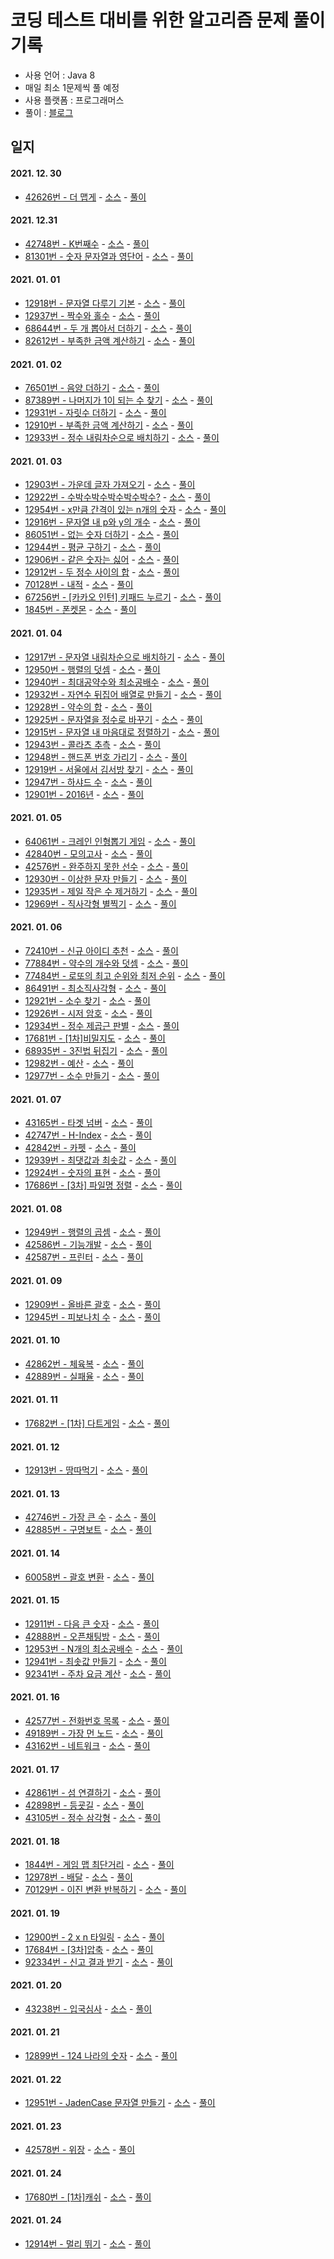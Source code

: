 # 코딩 테스트 대비를 위한 알고리즘 문제 풀이 기록

- 사용 언어 : Java 8
- 매일 최소 1문제씩 풀 예정
- 사용 플랫폼 : 프로그래머스
- 풀이 : [블로그](https://jongwoon.tistory.com/category/%EC%95%8C%EA%B3%A0%EB%A6%AC%EC%A6%98/%ED%94%84%EB%A1%9C%EA%B7%B8%EB%9E%98%EB%A8%B8%EC%8A%A4)

## 일지

#### 2021. 12. 30

- [42626번 - 더 맵게](https://programmers.co.kr/learn/courses/30/lessons/42626) - [소스](src/com/algorithm/programmers/Solution42626.java) - [풀이](https://jongwoon.tistory.com/4)

#### 2021. 12.31

- [42748번 - K번째수](https://programmers.co.kr/learn/courses/30/lessons/42748) - [소스](src/com/algorithm/programmers/Solution42748.java) - [풀이](https://jongwoon.tistory.com/5)
- [81301번 - 숫자 문자열과 영단어](https://programmers.co.kr/learn/courses/30/lessons/81301) - [소스](src/com/algorithm/programmers/Solution81301.java) - [풀이](https://jongwoon.tistory.com/19)

#### 2021. 01. 01

- [12918번 - 문자열 다루기 기본](https://programmers.co.kr/learn/courses/30/lessons/12918) - [소스](src/com/algorithm/programmers/Solution12918.java) - [풀이](https://jongwoon.tistory.com/24)
- [12937번 - 짝수와 홀수](https://programmers.co.kr/learn/courses/30/lessons/12937) - [소스](src/com/algorithm/programmers/Solution12937.java) - [풀이](https://jongwoon.tistory.com/25)
- [68644번 - 두 개 뽑아서 더하기](https://programmers.co.kr/learn/courses/30/lessons/68644) - [소스](src/com/algorithm/programmers/Solution68644.java) - [풀이](https://jongwoon.tistory.com/26)
- [82612번 - 부족한 금액 계산하기](https://programmers.co.kr/learn/courses/30/lessons/82612) - [소스](src/com/algorithm/programmers/Solution82612.java) - [풀이](https://jongwoon.tistory.com/27)

#### 2021. 01. 02

- [76501번 - 음양 더하기](https://programmers.co.kr/learn/courses/30/lessons/76501) - [소스](src/com/algorithm/programmers/Solution76501.java) - [풀이](https://jongwoon.tistory.com/30)
- [87389번 - 나머지가 1이 되는 수 찾기](https://programmers.co.kr/learn/courses/30/lessons/87389) - [소스](src/com/algorithm/programmers/Solution87389.java) - [풀이](https://jongwoon.tistory.com/31)
- [12931번 - 자릿수 더하기](https://programmers.co.kr/learn/courses/30/lessons/12931) - [소스](src/com/algorithm/programmers/Solution12931.java) - [풀이](https://jongwoon.tistory.com/32)
- [12910번 - 부족한 금액 계산하기](https://programmers.co.kr/learn/courses/30/lessons/12910) - [소스](src/com/algorithm/programmers/Solution12910.java) - [풀이](https://jongwoon.tistory.com/27)
- [12933번 - 정수 내림차순으로 배치하기](https://programmers.co.kr/learn/courses/30/lessons/12933) - [소스](src/com/algorithm/programmers/Solution12933.java) - [풀이](https://jongwoon.tistory.com/34)

#### 2021. 01. 03

- [12903번 - 가운데 글자 가져오기](https://programmers.co.kr/learn/courses/30/lessons/12903) - [소스](src/com/algorithm/programmers/Solution12903.java) - [풀이](https://jongwoon.tistory.com/38)
- [12922번 - 수박수박수박수박수박수?](https://programmers.co.kr/learn/courses/30/lessons/12922) - [소스](src/com/algorithm/programmers/Solution12922.java) - [풀이](https://jongwoon.tistory.com/39)
- [12954번 - x만큼 간격이 있는 n개의 숫자](https://programmers.co.kr/learn/courses/30/lessons/12954) - [소스](src/com/algorithm/programmers/Solution12954.java) - [풀이](https://jongwoon.tistory.com/40)
- [12916번 - 문자열 내 p와 y의 개수](https://programmers.co.kr/learn/courses/30/lessons/12916) - [소스](src/com/algorithm/programmers/Solution86051.java) - [풀이](https://jongwoon.tistory.com/41)
- [86051번 - 없는 숫자 더하기](https://programmers.co.kr/learn/courses/30/lessons/86051) - [소스](src/com/algorithm/programmers/Solution86051.java) - [풀이](https://jongwoon.tistory.com/42)
- [12944번 - 평균 구하기](https://programmers.co.kr/learn/courses/30/lessons/12944) - [소스](src/com/algorithm/programmers/Solution12944.java) - [풀이](https://jongwoon.tistory.com/43)
- [12906번 - 같은 숫자는 싫어](https://programmers.co.kr/learn/courses/30/lessons/12906) - [소스](src/com/algorithm/programmers/Solution12906.java) - [풀이](https://jongwoon.tistory.com/44)
- [12912번 - 두 정수 사이의 합](https://programmers.co.kr/learn/courses/30/lessons/12912) - [소스](src/com/algorithm/programmers/Solution12912.java) - [풀이](https://jongwoon.tistory.com/45)
- [70128번 - 내적](https://programmers.co.kr/learn/courses/30/lessons/70128) - [소스](src/com/algorithm/programmers/Solution70128.java) - [풀이](https://jongwoon.tistory.com/46)
- [67256번 - [카카오 인턴] 키패드 누르기](https://programmers.co.kr/learn/courses/30/lessons/67256) - [소스](src/com/algorithm/programmers/Solution67256.java) - [풀이](https://jongwoon.tistory.com/47)
- [1845번 - 폰켓몬](https://programmers.co.kr/learn/courses/30/lessons/1845) - [소스](src/com/algorithm/programmers/Solution1845.java) - [풀이](https://jongwoon.tistory.com/37)

#### 2021. 01. 04

- [12917번 - 문자열 내림차순으로 배치하기](https://programmers.co.kr/learn/courses/30/lessons/12917) - [소스](src/com/algorithm/programmers/Solution12917.java) - [풀이](https://jongwoon.tistory.com/48)
- [12950번 - 행렬의 덧셈](https://programmers.co.kr/learn/courses/30/lessons/12950) - [소스](src/com/algorithm/programmers/Solution12950.java) - [풀이](https://jongwoon.tistory.com/49)
- [12940번 - 최대공약수와 최소공배수](https://programmers.co.kr/learn/courses/30/lessons/12940) - [소스](src/com/algorithm/programmers/Solution12940.java) - [풀이](https://jongwoon.tistory.com/50)
- [12932번 - 자연수 뒤집어 배열로 만들기](https://programmers.co.kr/learn/courses/30/lessons/12932) - [소스](src/com/algorithm/programmers/Solution12932.java) - [풀이](https://jongwoon.tistory.com/51)
- [12928번 - 약수의 합](https://programmers.co.kr/learn/courses/30/lessons/12928) - [소스](src/com/algorithm/programmers/Solution12928.java) - [풀이](https://jongwoon.tistory.com/52)
- [12925번 - 문자열을 정수로 바꾸기](https://programmers.co.kr/learn/courses/30/lessons/12925) - [소스](src/com/algorithm/programmers/Solution12925.java) - [풀이](https://jongwoon.tistory.com/53)
- [12915번 - 문자열 내 마음대로 정렬하기](https://programmers.co.kr/learn/courses/30/lessons/12915) - [소스](src/com/algorithm/programmers/Solution12915.java) - [풀이](https://jongwoon.tistory.com/54)
- [12943번 - 콜라츠 추측](https://programmers.co.kr/learn/courses/30/lessons/12943) - [소스](src/com/algorithm/programmers/Solution12943.java) - [풀이](https://jongwoon.tistory.com/55)
- [12948번 - 핸드폰 번호 가리기](https://programmers.co.kr/learn/courses/30/lessons/12948) - [소스](src/com/algorithm/programmers/Solution12948.java) - [풀이](https://jongwoon.tistory.com/56)
- [12919번 - 서울에서 김서방 찾기](https://programmers.co.kr/learn/courses/30/lessons/12919) - [소스](src/com/algorithm/programmers/Solution12919.java) - [풀이](https://jongwoon.tistory.com/57)
- [12947번 - 하샤드 수](https://programmers.co.kr/learn/courses/30/lessons/12947) - [소스](src/com/algorithm/programmers/Solution12947.java) - [풀이](https://jongwoon.tistory.com/58)
- [12901번 - 2016년](https://programmers.co.kr/learn/courses/30/lessons/12901) - [소스](src/com/algorithm/programmers/Solution12901.java) - [풀이](https://jongwoon.tistory.com/59)

#### 2021. 01. 05

- [64061번 - 크레인 인형뽑기 게임](https://programmers.co.kr/learn/courses/30/lessons/64061) - [소스](src/com/algorithm/programmers/Solution64061.java) - [풀이](https://jongwoon.tistory.com/66)
- [42840번 - 모의고사](https://programmers.co.kr/learn/courses/30/lessons/42840) - [소스](src/com/algorithm/programmers/Solution42840.java) - [풀이](https://jongwoon.tistory.com/89)
- [42576번 - 완주하지 못한 선수](https://programmers.co.kr/learn/courses/30/lessons/42576) - [소스](src/com/algorithm/programmers/Solution42576.java) - [풀이](https://jongwoon.tistory.com/65)
- [12930번 - 이상한 문자 만들기](https://programmers.co.kr/learn/courses/30/lessons/12930) - [소스](src/com/algorithm/programmers/Solution12930.java) - [풀이](https://jongwoon.tistory.com/64)
- [12935번 - 제일 작은 수 제거하기](https://programmers.co.kr/learn/courses/30/lessons/12935) - [소스](src/com/algorithm/programmers/Solution12935.java) - [풀이](https://jongwoon.tistory.com/63)
- [12969번 - 직사각형 별찍기](https://programmers.co.kr/learn/courses/30/lessons/12969) - [소스](src/com/algorithm/programmers/Solution12969.java) - [풀이](https://jongwoon.tistory.com/62)

#### 2021. 01. 06

- [72410번 - 신규 아이디 추천](https://programmers.co.kr/learn/courses/30/lessons/72410) - [소스](src/com/algorithm/programmers/Solution72410.java) - [풀이](https://jongwoon.tistory.com/78)
- [77884번 - 약수의 개수와 덧셈](https://programmers.co.kr/learn/courses/30/lessons/77884) - [소스](src/com/algorithm/programmers/Solution77884.java) - [풀이](https://jongwoon.tistory.com/75)
- [77484번 - 로또의 최고 순위와 최저 순위](https://programmers.co.kr/learn/courses/30/lessons/77484) - [소스](src/com/algorithm/programmers/Solution77484.java) - [풀이](https://jongwoon.tistory.com/76)
- [86491번 - 최소직사각형](https://programmers.co.kr/learn/courses/30/lessons/86491) - [소스](src/com/algorithm/programmers/Solution86491.java) - [풀이](https://jongwoon.tistory.com/79)
- [12921번 - 소수 찾기](https://programmers.co.kr/learn/courses/30/lessons/12921) - [소스](src/com/algorithm/programmers/Solution12921.java) - [풀이](https://jongwoon.tistory.com/74)
- [12926번 - 시저 암호](https://programmers.co.kr/learn/courses/30/lessons/12926) - [소스](src/com/algorithm/programmers/Solution12926.java) - [풀이](https://jongwoon.tistory.com/73)
- [12934번 - 정수 제곱근 판별](https://programmers.co.kr/learn/courses/30/lessons/12934) - [소스](src/com/algorithm/programmers/Solution12934.java) - [풀이](https://jongwoon.tistory.com/77)
- [17681번 - [1차]비밀지도](https://programmers.co.kr/learn/courses/30/lessons/17681) - [소스](src/com/algorithm/programmers/Solution17681.java) - [풀이](https://jongwoon.tistory.com/72)
- [68935번 - 3진법 뒤집기](https://programmers.co.kr/learn/courses/30/lessons/68935) - [소스](src/com/algorithm/programmers/Solution68935.java) - [풀이](https://jongwoon.tistory.com/71)
- [12982번 - 예산](https://programmers.co.kr/learn/courses/30/lessons/12982) - [소스](src/com/algorithm/programmers/Solution12982.java) - [풀이](https://jongwoon.tistory.com/70)
- [12977번 - 소수 만들기](https://programmers.co.kr/learn/courses/30/lessons/12977) - [소스](src/com/algorithm/programmers/Solution12977.java) - [풀이](https://jongwoon.tistory.com/69)

#### 2021. 01. 07

- [43165번 - 타겟 넘버](https://programmers.co.kr/learn/courses/30/lessons/43165) - [소스](src/com/algorithm/programmers/Solution43165.java) - [풀이](https://jongwoon.tistory.com/80)
- [42747번 - H-Index](https://programmers.co.kr/learn/courses/30/lessons/42747) - [소스](src/com/algorithm/programmers/Solution42747.java) - [풀이](https://jongwoon.tistory.com/84)
- [42842번 - 카펫](https://programmers.co.kr/learn/courses/30/lessons/42842) - [소스](src/com/algorithm/programmers/Solution42842.java) - [풀이](https://jongwoon.tistory.com/81)
- [12939번 - 최댓값과 최솟값](https://programmers.co.kr/learn/courses/30/lessons/12939) - [소스](src/com/algorithm/programmers/Solution12939.java) - [풀이](https://jongwoon.tistory.com/82)
- [12924번 - 숫자의 표현](https://programmers.co.kr/learn/courses/30/lessons/12924) - [소스](src/com/algorithm/programmers/Solution12924.java) - [풀이](https://jongwoon.tistory.com/83)
- [17686번 - [3차] 파일명 정렬](https://programmers.co.kr/learn/courses/30/lessons/17686) - [소스](src/com/algorithm/programmers/Solution17686.java) - [풀이](https://jongwoon.tistory.com/85)

#### 2021. 01. 08

- [12949번 - 행렬의 곱셈](https://programmers.co.kr/learn/courses/30/lessons/12949) - [소스](src/com/algorithm/programmers/Solution12949.java) - [풀이](https://jongwoon.tistory.com/86)
- [42586번 - 기능개발](https://programmers.co.kr/learn/courses/30/lessons/42586) - [소스](src/com/algorithm/programmers/Solution42586.java) - [풀이](https://jongwoon.tistory.com/87)
- [42587번 - 프린터](https://programmers.co.kr/learn/courses/30/lessons/42587) - [소스](src/com/algorithm/programmers/Solution42587.java) - [풀이](https://jongwoon.tistory.com/88)

#### 2021. 01. 09

- [12909번 - 올바른 괄호](https://programmers.co.kr/learn/courses/30/lessons/12909) - [소스](src/com/algorithm/programmers/Solution12909.java) - [풀이](https://jongwoon.tistory.com/90)
- [12945번 - 피보나치 수](https://programmers.co.kr/learn/courses/30/lessons/12945) - [소스](src/com/algorithm/programmers/Solution12945.java) - [풀이](https://jongwoon.tistory.com/91)

#### 2021. 01. 10

- [42862번 - 체육복](https://programmers.co.kr/learn/courses/30/lessons/42862) - [소스](src/com/algorithm/programmers/Solution42862.java) - [풀이](https://jongwoon.tistory.com/92)
- [42889번 - 실패율](https://programmers.co.kr/learn/courses/30/lessons/42889) - [소스](src/com/algorithm/programmers/Solution42889.java) - [풀이](https://jongwoon.tistory.com/93)

#### 2021. 01. 11

- [17682번 - [1차] 다트게임](https://programmers.co.kr/learn/courses/30/lessons/17682) - [소스](src/com/algorithm/programmers/Solution17682.java) - [풀이](https://jongwoon.tistory.com/94)

#### 2021. 01. 12

- [12913번 - 땅따먹기](https://programmers.co.kr/learn/courses/30/lessons/12913) - [소스](src/com/algorithm/programmers/Solution12913.java) - [풀이](https://jongwoon.tistory.com/96)

#### 2021. 01. 13

- [42746번 - 가장 큰 수](https://programmers.co.kr/learn/courses/30/lessons/42746) - [소스](src/com/algorithm/programmers/Solution42746.java) - [풀이](https://jongwoon.tistory.com/99)
- [42885번 - 구명보트](https://programmers.co.kr/learn/courses/30/lessons/42885) - [소스](src/com/algorithm/programmers/Solution42885.java) - [풀이](https://jongwoon.tistory.com/100)

#### 2021. 01. 14

- [60058번 - 괄호 변환](https://programmers.co.kr/learn/courses/30/lessons/60058) - [소스](src/com/algorithm/programmers/Solution60058.java) - [풀이](https://jongwoon.tistory.com/105)

#### 2021. 01. 15

- [12911번 - 다음 큰 숫자](https://programmers.co.kr/learn/courses/30/lessons/12911) - [소스](src/com/algorithm/programmers/Solution12911.java) - [풀이](https://jongwoon.tistory.com/104)
- [42888번 - 오픈채팅방](https://programmers.co.kr/learn/courses/30/lessons/42888) - [소스](src/com/algorithm/programmers/Solution42888.java) - [풀이](https://jongwoon.tistory.com/108)
- [12953번 - N개의 최소공배수](https://programmers.co.kr/learn/courses/30/lessons/12953) - [소스](src/com/algorithm/programmers/Solution12953.java) - [풀이](https://jongwoon.tistory.com/106)
- [12941번 - 최솟값 만들기](https://programmers.co.kr/learn/courses/30/lessons/12941) - [소스](src/com/algorithm/programmers/Solution12941.java) - [풀이](https://jongwoon.tistory.com/107)
- [92341번 - 주차 요금 계산](https://programmers.co.kr/learn/courses/30/lessons/92341) - [소스](src/com/algorithm/programmers/Solution92341.java) - [풀이](https://jongwoon.tistory.com/109)

#### 2021. 01. 16

- [42577번 - 전화번호 목록](https://programmers.co.kr/learn/courses/30/lessons/42577) - [소스](src/com/algorithm/programmers/Solution42577.java) - [풀이](https://jongwoon.tistory.com/129)
- [49189번 - 가장 먼 노드](https://programmers.co.kr/learn/courses/30/lessons/49189) - [소스](src/com/algorithm/programmers/Solution49189.java) - [풀이](https://jongwoon.tistory.com/128)
- [43162번 - 네트워크](https://programmers.co.kr/learn/courses/30/lessons/43162) - [소스](src/com/algorithm/programmers/Solution43162.java) - [풀이](https://jongwoon.tistory.com/127)

#### 2021. 01. 17

- [42861번 - 섬 연결하기](https://programmers.co.kr/learn/courses/30/lessons/42861) - [소스](src/com/algorithm/programmers/Solution42861.java) - [풀이](https://jongwoon.tistory.com/130)
- [42898번 - 등굣길](https://programmers.co.kr/learn/courses/30/lessons/42898) - [소스](src/com/algorithm/programmers/Solution42898.java) - [풀이](https://jongwoon.tistory.com/131)
- [43105번 - 정수 삼각형](https://programmers.co.kr/learn/courses/30/lessons/43105) - [소스](src/com/algorithm/programmers/Solution43105.java) - [풀이](https://jongwoon.tistory.com/132)

#### 2021. 01. 18

- [1844번 - 게임 맵 최단거리](https://programmers.co.kr/learn/courses/30/lessons/1844) - [소스](src/com/algorithm/programmers/Solution1844.java) - [풀이](https://jongwoon.tistory.com/133)
- [12978번 - 배달](https://programmers.co.kr/learn/courses/30/lessons/12978) - [소스](src/com/algorithm/programmers/Solution12978.java) - [풀이](https://jongwoon.tistory.com/135)
- [70129번 - 이진 변환 반복하기](https://programmers.co.kr/learn/courses/30/lessons/70129) - [소스](src/com/algorithm/programmers/Solution70129.java) - [풀이](https://jongwoon.tistory.com/134)

#### 2021. 01. 19

- [12900번 - 2 x n 타일링](https://programmers.co.kr/learn/courses/30/lessons/12900) - [소스](src/com/algorithm/programmers/Solution12900.java) - [풀이](https://jongwoon.tistory.com/136)
- [17684번 - [3차]압축](https://programmers.co.kr/learn/courses/30/lessons/17684) - [소스](src/com/algorithm/programmers/Solution17684.java) - [풀이](https://jongwoon.tistory.com/137)
- [92334번 - 신고 결과 받기](https://programmers.co.kr/learn/courses/30/lessons/92334) - [소스](src/com/algorithm/programmers/Solution92334.java) - [풀이](https://jongwoon.tistory.com/138)

#### 2021. 01. 20

- [43238번 - 입국심사](https://programmers.co.kr/learn/courses/30/lessons/43238) - [소스](src/com/algorithm/programmers/Solution43238.java) - [풀이](https://jongwoon.tistory.com/139)

#### 2021. 01. 21

- [12899번 - 124 나라의 숫자](https://programmers.co.kr/learn/courses/30/lessons/12899) - [소스](src/com/algorithm/programmers/Solution12899.java) - [풀이](https://jongwoon.tistory.com/140)

#### 2021. 01. 22

- [12951번 - JadenCase 문자열 만들기](https://programmers.co.kr/learn/courses/30/lessons/12951) - [소스](src/com/algorithm/programmers/Solution12951.java) - [풀이](https://jongwoon.tistory.com/141)

#### 2021. 01. 23

- [42578번 - 위장](https://programmers.co.kr/learn/courses/30/lessons/42578) - [소스](src/com/algorithm/programmers/Solution42578.java) - [풀이](https://jongwoon.tistory.com/142)

#### 2021. 01. 24

- [17680번 - [1차]캐쉬](https://programmers.co.kr/learn/courses/30/lessons/17680) - [소스](src/com/algorithm/programmers/Solution17680.java) - [풀이](https://jongwoon.tistory.com/143)

#### 2021. 01. 24

- [12914번 - 멀리 뛰기](https://programmers.co.kr/learn/courses/30/lessons/12914) - [소스](src/com/algorithm/programmers/Solution12914.java) - [풀이](https://jongwoon.tistory.com/144)
